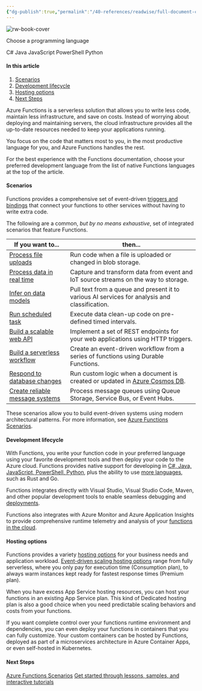 ```yaml
---
{"dg-publish":true,"permalink":"/40-references/readwise/full-document-contents/azure-functions-overview/","tags":["rw/articles"]}
---
```


![rw-book-cover](https://readwise-assets.s3.amazonaws.com/media/uploaded_book_covers/profile_921743/open-graph-image_LeISKTK.png)

Choose a programming language 

 C# Java JavaScript PowerShell Python 

#### In this article

1. [Scenarios](https://learn.microsoft.com/en-us/azure/azure-functions/functions-overview?pivots=programming-language-csharp#scenarios)
2. [Development lifecycle](https://learn.microsoft.com/en-us/azure/azure-functions/functions-overview?pivots=programming-language-csharp#development-lifecycle)
3. [Hosting options](https://learn.microsoft.com/en-us/azure/azure-functions/functions-overview?pivots=programming-language-csharp#hosting-options)
4. [Next Steps](https://learn.microsoft.com/en-us/azure/azure-functions/functions-overview?pivots=programming-language-csharp#next-steps)

Azure Functions is a serverless solution that allows you to write less code, maintain less infrastructure, and save on costs. Instead of worrying about deploying and maintaining servers, the cloud infrastructure provides all the up-to-date resources needed to keep your applications running.

You focus on the code that matters most to you, in the most productive language for you, and Azure Functions handles the rest.

For the best experience with the Functions documentation, choose your preferred development language from the list of native Functions languages at the top of the article.

#### Scenarios

Functions provides a comprehensive set of event-driven [triggers and bindings](https://learn.microsoft.com/en-us/azure/azure-functions/functions-triggers-bindings) that connect your functions to other services without having to write extra code.

The following are a common, *but by no means exhaustive*, set of integrated scenarios that feature Functions.

| If you want to... | then... |
| --- | --- |
| [Process file uploads](https://learn.microsoft.com/en-us/azure/azure-functions/functions-scenarios#process-file-uploads) | Run code when a file is uploaded or changed in blob storage. |
| [Process data in real time](https://learn.microsoft.com/en-us/azure/azure-functions/functions-scenarios#real-time-stream-and-event-processing) | Capture and transform data from event and IoT source streams on the way to storage. |
| [Infer on data models](https://learn.microsoft.com/en-us/azure/azure-functions/functions-scenarios#machine-learning-and-ai) | Pull text from a queue and present it to various AI services for analysis and classification. |
| [Run scheduled task](https://learn.microsoft.com/en-us/azure/azure-functions/functions-scenarios#run-scheduled-tasks) | Execute data clean-up code on pre-defined timed intervals. |
| [Build a scalable web API](https://learn.microsoft.com/en-us/azure/azure-functions/functions-scenarios#build-a-scalable-web-api) | Implement a set of REST endpoints for your web applications using HTTP triggers. |
| [Build a serverless workflow](https://learn.microsoft.com/en-us/azure/azure-functions/functions-scenarios#build-a-serverless-workflow) | Create an event-driven workflow from a series of functions using Durable Functions. |
| [Respond to database changes](https://learn.microsoft.com/en-us/azure/azure-functions/functions-scenarios#respond-to-database-changes) | Run custom logic when a document is created or updated in [Azure Cosmos DB](https://learn.microsoft.com/en-us/azure/cosmos-db/introduction). |
| [Create reliable message systems](https://learn.microsoft.com/en-us/azure/azure-functions/functions-scenarios#create-reliable-message-systems) | Process message queues using Queue Storage, Service Bus, or Event Hubs. |

These scenarios allow you to build event-driven systems using modern architectural patterns. For more information, see [Azure Functions Scenarios](https://learn.microsoft.com/en-us/azure/azure-functions/functions-scenarios).

#### Development lifecycle

With Functions, you write your function code in your preferred language using your favorite development tools and then deploy your code to the Azure cloud. Functions provides native support for developing in [C#, Java, JavaScript, PowerShell, Python](https://learn.microsoft.com/en-us/azure/azure-functions/supported-languages), plus the ability to use [more languages](https://learn.microsoft.com/en-us/azure/azure-functions/functions-custom-handlers), such as Rust and Go.

Functions integrates directly with Visual Studio, Visual Studio Code, Maven, and other popular development tools to enable seamless debugging and [deployments](https://learn.microsoft.com/en-us/azure/azure-functions/functions-deployment-technologies).

Functions also integrates with Azure Monitor and Azure Application Insights to provide comprehensive runtime telemetry and analysis of your [functions in the cloud](https://learn.microsoft.com/en-us/azure/azure-functions/functions-monitoring).

#### Hosting options

Functions provides a variety [hosting options](https://learn.microsoft.com/en-us/azure/azure-functions/functions-scale#overview-of-plans) for your business needs and application workload. [Event-driven scaling hosting options](https://learn.microsoft.com/en-us/azure/azure-functions/event-driven-scaling) range from fully serverless, where you only pay for execution time (Consumption plan), to always warm instances kept ready for fastest response times (Premium plan).

When you have excess App Service hosting resources, you can host your functions in an existing App Service plan. This kind of Dedicated hosting plan is also a good choice when you need predictable scaling behaviors and costs from your functions.

If you want complete control over your functions runtime environment and dependencies, you can even deploy your functions in containers that you can fully customize. Your custom containers can be hosted by Functions, deployed as part of a microservices architecture in Azure Container Apps, or even self-hosted in Kubernetes.

#### Next Steps

[Azure Functions Scenarios](https://learn.microsoft.com/en-us/azure/azure-functions/functions-scenarios) [Get started through lessons, samples, and interactive tutorials](https://learn.microsoft.com/en-us/azure/azure-functions/functions-get-started)
